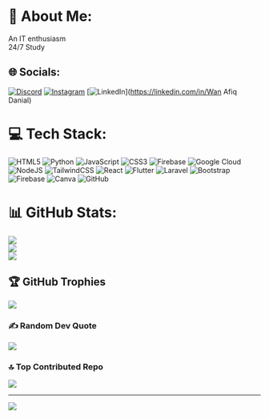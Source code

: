 # 💫 About Me:
An IT enthusiasm <br>24/7 Study


## 🌐 Socials:
[![Discord](https://img.shields.io/badge/Discord-%237289DA.svg?logo=discord&logoColor=white)](https://discord.gg/feek2321) [![Instagram](https://img.shields.io/badge/Instagram-%23E4405F.svg?logo=Instagram&logoColor=white)](https://instagram.com/wanafique) [![LinkedIn](https://img.shields.io/badge/LinkedIn-%230077B5.svg?logo=linkedin&logoColor=white)](https://linkedin.com/in/Wan Afiq Danial) 

# 💻 Tech Stack:
![HTML5](https://img.shields.io/badge/html5-%23E34F26.svg?style=for-the-badge&logo=html5&logoColor=white) ![Python](https://img.shields.io/badge/python-3670A0?style=for-the-badge&logo=python&logoColor=ffdd54) ![JavaScript](https://img.shields.io/badge/javascript-%23323330.svg?style=for-the-badge&logo=javascript&logoColor=%23F7DF1E) ![CSS3](https://img.shields.io/badge/css3-%231572B6.svg?style=for-the-badge&logo=css3&logoColor=white) ![Firebase](https://img.shields.io/badge/firebase-%23039BE5.svg?style=for-the-badge&logo=firebase) ![Google Cloud](https://img.shields.io/badge/GoogleCloud-%234285F4.svg?style=for-the-badge&logo=google-cloud&logoColor=white) ![NodeJS](https://img.shields.io/badge/node.js-6DA55F?style=for-the-badge&logo=node.js&logoColor=white) ![TailwindCSS](https://img.shields.io/badge/tailwindcss-%2338B2AC.svg?style=for-the-badge&logo=tailwind-css&logoColor=white) ![React](https://img.shields.io/badge/react-%2320232a.svg?style=for-the-badge&logo=react&logoColor=%2361DAFB) ![Flutter](https://img.shields.io/badge/Flutter-%2302569B.svg?style=for-the-badge&logo=Flutter&logoColor=white) ![Laravel](https://img.shields.io/badge/laravel-%23FF2D20.svg?style=for-the-badge&logo=laravel&logoColor=white) ![Bootstrap](https://img.shields.io/badge/bootstrap-%238511FA.svg?style=for-the-badge&logo=bootstrap&logoColor=white) ![Firebase](https://img.shields.io/badge/firebase-a08021?style=for-the-badge&logo=firebase&logoColor=ffcd34) ![Canva](https://img.shields.io/badge/Canva-%2300C4CC.svg?style=for-the-badge&logo=Canva&logoColor=white) ![GitHub](https://img.shields.io/badge/github-%23121011.svg?style=for-the-badge&logo=github&logoColor=white)
# 📊 GitHub Stats:
![](https://github-readme-stats.vercel.app/api?username=afiqq03&theme=dark&hide_border=false&include_all_commits=false&count_private=false)<br/>
![](https://github-readme-streak-stats.herokuapp.com/?user=afiqq03&theme=dark&hide_border=false)<br/>
![](https://github-readme-stats.vercel.app/api/top-langs/?username=afiqq03&theme=dark&hide_border=false&include_all_commits=false&count_private=false&layout=compact)

## 🏆 GitHub Trophies
![](https://github-profile-trophy.vercel.app/?username=afiqq03&theme=nightowl&no-frame=false&no-bg=false&margin-w=4)

### ✍️ Random Dev Quote
![](https://quotes-github-readme.vercel.app/api?type=horizontal&theme=radical)

### 🔝 Top Contributed Repo
![](https://github-contributor-stats.vercel.app/api?username=afiqq03&limit=5&theme=radical&combine_all_yearly_contributions=true)

---
[![](https://visitcount.itsvg.in/api?id=afiqq03&icon=0&color=0)](https://visitcount.itsvg.in)

<!-- Proudly created with GPRM ( https://gprm.itsvg.in ) -->
